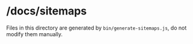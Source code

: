# /docs/sitemaps

Files in this directory are generated by `bin/generate-sitemaps.js`, do not modify them manually.